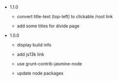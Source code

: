 + 1.1.0
  + convert title-text (top-left) to clickable /root link

  + add some titles for divide page

+ 1.0.0
  + display build info

  + add js13k link

  + use grunt-contrib-jasmine-node

  + update node packages

